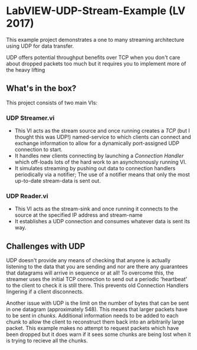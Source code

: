 # LabVIEW-UDP-Stream-Example (LV 2017)

This example project demonstrates a one to many streaming architecture using UDP for data transfer.

UDP offers potential throughput benefits over TCP when you don't care about dropped packets too much but it requires you to implement more of the heavy lifting

## What's in the box?

This project consists of two main VIs:
  ### UDP Streamer.vi
  - This VI acts as the stream source and once running creates a *TCP* (but I thought this was UDP!) named-service to which clients can connect and exchange information to allow for a dynamically port-assigned UDP connection to start.
  - It handles new clients connecting by launching a *Connection Handler* which off-loads lots of the hard work to an asynchronously running VI.
  - It simulates streaming by pushing out data to connection handlers periodically via a notifier; The use of a notifier means that only the most up-to-date stream-data is sent out.
  
  ### UDP Reader.vi
  - This VI acts as the stream-sink and once running it connects to the source at the specified IP address and stream-name
  - It establishes a UDP connection and consumes whatever data is sent its way.
  
## Challenges with UDP
UDP doesn't provide any means of checking that anyone is actually listening to the data that you are sending and nor are there any guarantees that datagrams will arrive in sequence or at all! To overcome this, the streamer uses the initial TCP connection to send out a periodic 'heartbeat' to the client to check it is still there. This prevents old Connection Handlers lingering if a client disconnects. 

Another issue with UDP is the limit on the number of bytes that can be sent in one datagram (approximately 548). This means that larger packets have to be sent in *chunks*. Additional information needs to be added to each chunk to allow the client to reconstruct them back into an arbitrarily large packet. This example makes no attempt to request packets which have been dropped but it does warn if it sees some chunks are being lost when it is trying to recieve all the chunks.

